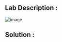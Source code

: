 ## Lab Description :

![image](https://github.com/ananthan05/Portswigger_labs/assets/140697378/9cece796-52a9-4149-839a-b22891aaf932)

## Solution :
